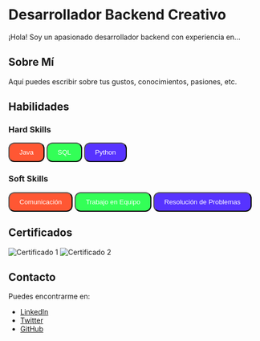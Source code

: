 # Desarrollador Backend Creativo

¡Hola! Soy un apasionado desarrollador backend con experiencia en...

## Sobre Mí

Aquí puedes escribir sobre tus gustos, conocimientos, pasiones, etc.

## Habilidades

### Hard Skills

<button style="border-radius: 12px; padding: 10px 20px; background-color: #FF5733; color: white;">Java</button>
<button style="border-radius: 12px; padding: 10px 20px; background-color: #33FF57; color: white;">SQL</button>
<button style="border-radius: 12px; padding: 10px 20px; background-color: #5733FF; color: white;">Python</button>

### Soft Skills

<button style="border-radius: 12px; padding: 10px 20px; background-color: #FF5733; color: white;">Comunicación</button>
<button style="border-radius: 12px; padding: 10px 20px; background-color: #33FF57; color: white;">Trabajo en Equipo</button>
<button style="border-radius: 12px; padding: 10px 20px; background-color: #5733FF; color: white;">Resolución de Problemas</button>

## Certificados

![Certificado 1](ruta/certificado1.png)
![Certificado 2](ruta/certificado2.png)

## Contacto

Puedes encontrarme en:

- [LinkedIn](https://www.linkedin.com/tu_perfil)
- [Twitter](https://www.twitter.com/tu_perfil)
- [GitHub](https://www.github.com/tu_perfil)
